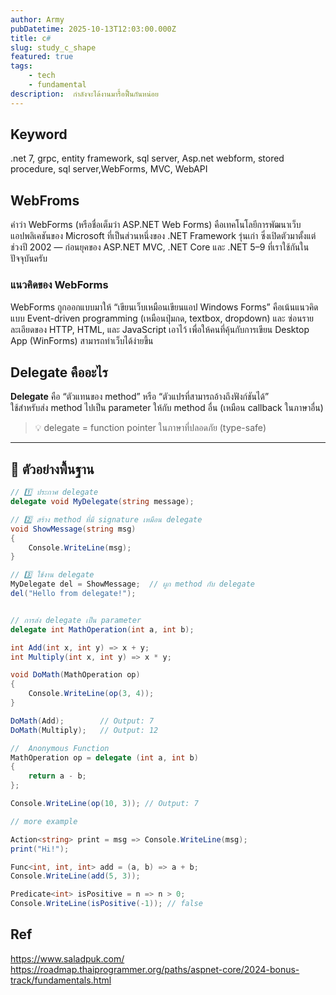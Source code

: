 ```yaml
---
author: Army
pubDatetime: 2025-10-13T12:03:00.000Z
title: c#
slug: study_c_shape
featured: true
tags:
    - tech
    - fundamental
description:  กำลังจะได้งานมารื้อฟื้นกันหน่อย
---
```



## Keyword

.net 7, grpc, entity framework, sql server,
Asp.net webform, stored procedure, sql server,WebForms, MVC, WebAPI

## WebFroms

คำว่า WebForms (หรือชื่อเต็มว่า ASP.NET Web Forms) คือเทคโนโลยีการพัฒนาเว็บแอปพลิเคชันของ Microsoft ที่เป็นส่วนหนึ่งของ .NET Framework รุ่นเก่า ซึ่งเปิดตัวมาตั้งแต่ช่วงปี 2002 — ก่อนยุคของ ASP.NET MVC, .NET Core และ .NET 5–9 ที่เราใช้กันในปัจจุบันครับ

### แนวคิดของ WebForms

WebForms ถูกออกแบบมาให้ “เขียนเว็บเหมือนเขียนแอป Windows Forms” คือเน้นแนวคิดแบบ Event-driven programming (เหมือนปุ่มกด, textbox, dropdown)
และ ซ่อนรายละเอียดของ HTTP, HTML, และ JavaScript เอาไว้ เพื่อให้คนที่คุ้นกับการเขียน Desktop App (WinForms) สามารถทำเว็บได้ง่ายขึ้น

## Delegate คืออะไร
**Delegate** คือ “ตัวแทนของ method” หรือ “ตัวแปรที่สามารถอ้างถึงฟังก์ชันได้”  
ใช้สำหรับส่ง method ไปเป็น parameter ให้กับ method อื่น (เหมือน callback ในภาษาอื่น)

> 💡 delegate = function pointer ในภาษาที่ปลอดภัย (type-safe)

---

## 🔹 ตัวอย่างพื้นฐาน

```csharp
// 1️⃣ ประกาศ delegate
delegate void MyDelegate(string message);

// 2️⃣ สร้าง method ที่มี signature เหมือน delegate
void ShowMessage(string msg)
{
    Console.WriteLine(msg);
}

// 3️⃣ ใช้งาน delegate
MyDelegate del = ShowMessage;  // ผูก method กับ delegate
del("Hello from delegate!");


// การส่ง delegate เป็น parameter
delegate int MathOperation(int a, int b);

int Add(int x, int y) => x + y;
int Multiply(int x, int y) => x * y;

void DoMath(MathOperation op)
{
    Console.WriteLine(op(3, 4));
}

DoMath(Add);        // Output: 7
DoMath(Multiply);   // Output: 12

//  Anonymous Function
MathOperation op = delegate (int a, int b)
{
    return a - b;
};

Console.WriteLine(op(10, 3)); // Output: 7

// more example 

Action<string> print = msg => Console.WriteLine(msg);
print("Hi!");

Func<int, int, int> add = (a, b) => a + b;
Console.WriteLine(add(5, 3));

Predicate<int> isPositive = n => n > 0;
Console.WriteLine(isPositive(-1)); // false

```

## Ref

<https://www.saladpuk.com/>
<https://roadmap.thaiprogrammer.org/paths/aspnet-core/2024-bonus-track/fundamentals.html>
